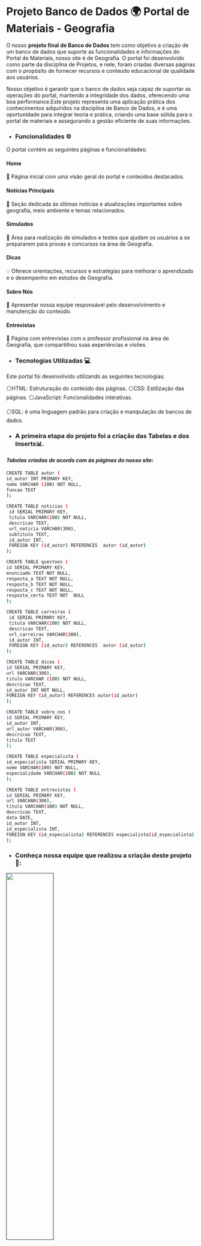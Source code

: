 # Projeto Banco de Dados 🌍 Portal de Materiais - Geografia 
O nosso **projeto final de Banco de Dados** tem como objetivo a criação de um banco de dados que suporte as funcionalidades e informações do Portal de Materiais, nosso site é de Geografia. O portal foi desenvolvido como parte da disciplina de Projetos, e nele, foram criadas diversas páginas com o propósito de fornecer recursos e conteúdo educacional de qualidade aos usuários.

Nosso objetivo é garantir que o banco de dados seja capaz de suportar as operações do portal, mantendo a integridade dos dados, oferecendo uma boa performance.Este projeto representa uma aplicação prática dos conhecimentos adquiridos na disciplina de Banco de Dados, e é uma oportunidade para integrar teoria e prática, criando uma base sólida para o portal de materiais e assegurando a gestão eficiente de suas informações.


- ### Funcionalidades ⚙
O portal contém as seguintes páginas e funcionalidades:

####  Home
🏡 Página inicial com uma visão geral do portal e conteúdos destacados.

#### Notícias Principais
📰 Seção dedicada às últimas notícias e atualizações importantes sobre geografia, meio ambiente e temas relacionados.

#### Simulados 
📝 Área para realização de simulados e testes que ajudam os usuários a se prepararem para provas e concursos na área de Geografia.

#### Dicas 
💡 Oferece orientações, recursos e estratégias para melhorar o aprendizado e o desempenho em estudos de Geografia.

#### Sobre Nós
📖  Apresentar nossa equipe responsável pelo desenvolvimento e manutenção do conteúdo.

#### Entrevistas 
🎤 Página com entrevistas com o professor profissional na área de Geografia, que compartilhou suas experiências e visões.

- ### Tecnologias Utilizadas 💻
Este portal foi desenvolvido utilizando as seguintes tecnologias:

⚪HTML: Estruturação do conteúdo das páginas.
  ⚪CSS: Estilização das páginas.   ⚪JavaScript: Funcionalidades interativas.

⚪SQL: é uma linguagem padrão para criação e manipulação de bancos de dados.



- ### A primeira etapa do projeto foi a criação das Tabelas e dos Inserts📊.
#### *Tabelas criadas de acordo com ás páginas do nosso site*:


```sh
CREATE TABLE autor (
id_autor INT PRIMARY KEY,
nome VARCHAR (100) NOT NULL,
funcao TEXT
);
```
```sh
CREATE TABLE noticias (
 id SERIAL PRIMARY KEY,
 titulo VARCHAR(100) NOT NULL,
 descricao TEXT,
 url_noticia VARCHAR(300),
 subtitulo TEXT,
 id_autor INT,
 FOREIGN KEY (id_autor) REFERENCES  autor (id_autor)
);
```

```sh
CREATE TABLE questoes (
id SERIAL PRIMARY KEY,
enunciado TEXT NOT NULL,
resposta_a TEXT NOT NULL,
resposta_b TEXT NOT NULL,
resposta_c TEXT NOT NULL,
resposta_certa TEXT NOT  NULL
);
```
```sh
CREATE TABLE carreiras (
 id SERIAL PRIMARY KEY,
 titulo VARCHAR(100) NOT NULL,
 descricao TEXT,
 url_carreiras VARCHAR(300),
 id_autor INT,
 FOREIGN KEY (id_autor) REFERENCES  autor (id_autor)
);
```

```sh
CREATE TABLE dicas (
id SERIAL PRIMARY KEY,
url VARCHAR(300),
titulo VARCHAR (100) NOT NULL,
descricao TEXT,
id_autor INT NOT NULL,
FOREIGN KEY (id_autor) REFERENCES autor(id_autor)
);
```

```sh
CREATE TABLE sobre_nos (
id SERIAL PRIMARY KEY,
id_autor INT,
url_autor VARCHAR(300),
descricao TEXT,
titulo TEXT
);
```
```sh
CREATE TABLE especialista (
id_especialista SERIAL PRIMARY KEY,
nome VARCHAR(100) NOT NULL,
especialidade VARCHAR(100) NOT NULL
);
```
```sh
CREATE TABLE entrevistas (
id SERIAL PRIMARY KEY,
url VARCHAR(300),
titulo VARCHAR(100) NOT NULL,
descricao TEXT,
data DATE,
id_autor INT,
id_especialista INT,
FOREIGN KEY (id_especialista) REFERENCES especialista(id_especialista)
);
```


- ### Conheça nossa equipe que realizou a criação deste projeto 🚀:
<a href="">
<img src="https://github.com/user-attachments/assets/7562a0cf-391c-4c75-8e0f-08bea465e286" width="50%;"></a>


Somos uma equipe de alunos do SENAI formada por cinco integrantes: uma Product Owner (P.O.), uma Scrum Master e três desenvolvedores. Trabalhamos juntos utilizando metodologias ágeis para criar soluções inovadoras e alcançar nossos objetivos.  


**Papel de Cada Membro do Time**: Todos os integrantes fizeram juntos as etapas da criação das tabelas, inserts e participaram ativamente de cada detalhe.

- ### Integrantes:

  
<div style="display: flex; align-items: center;">
<img src="https://github.com/user-attachments/assets/d73faea8-9ef2-431f-9e4b-c39296c6ebe9" alt="Sophia Gomes" width="150" height="150";">
 <p><strong>Sophia Gomes</strong>: Product Owner (P.O) do projeto. Responsável por gerenciar a visão do produto, definir as funcionalidades, priorizar as tarefas e garantir que a equipe estivesse alinhada com as expectativas do projeto.

<div style="display: flex; align-items: center;">
<img src="https://github.com/user-attachments/assets/340fd2c2-1cd8-4e53-9fe3-5e0ff1b959ea" alt="Anna Clara Fiochi" width="150" height="150";">
 <p><strong>Anna Clara Fiochi</strong>: Scrum Master do projeto. Responsável por facilitar as reuniões diárias, ajudar a remover obstáculos e garantir que a equipe seguisse o processo ágil de Scrum.</p>
</div>

<div style="display: flex; align-items: center;">
<img src="https://github.com/user-attachments/assets/195f1541-01f2-4119-ac16-82e65465896c" alt="SGiovanni Gonçalves" width="150" height="150";">
 <p><strong>Giovanni Gonçalves</strong>: Desenvolvedor do projeto. Trabalhou com HTML e CSS para criar as páginas e interfaces do portal, garantindo uma boa estrutura e layout.</p>
</div>

<div style="display: flex; align-items: center;">
<img src="https://github.com/user-attachments/assets/cc698978-7791-4ed6-bc4b-350ab0d9731e" alt="João Gianoni" width="150" height="150";">
 <p><strong>João Gianoni</strong>: Desenvolvedor do projeto. Trabalhou com HTML e CSS, criando e ajustando o design das páginas do portal.</p>
</div>

<div style="display: flex; align-items: center;">
<img src="https://github.com/user-attachments/assets/c0d1eca1-2c25-4df3-8eb8-aa2a8ad8cc5b" alt="Rayssa Gonçalves" width="150" height="150";">
 <p><strong>Rayssa Gonçalves</strong>: Desenvolvedora do projeto. Trabalhou em HTML e CSS. Ajudou a construir e estilizar as páginas do portal, trabalhando no design e na experiência do usuário.</p>
</div>





- ### MER E DER


*MER*: Descrição abstrata e conceitual dos dados. 
```sh
cada noticia tem um autor (1:N)

cada simulado tem questões (1:N)

cada autor tem uma função (1:1)

cada função tem vários autores (1:N)

cada sobre nós tem um autor  (um para muitos)

cada carreiras tem um autor  (um para muitos)
```

 *DER*: Representação gráfica do MER.
![Projeto final](https://github.com/user-attachments/assets/ef950b8c-b799-441e-9dbe-746e9998d62d)







